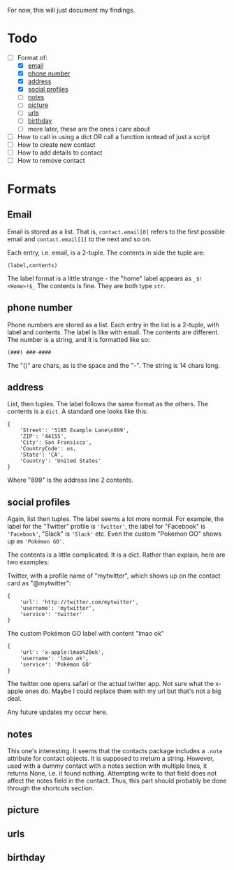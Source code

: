 For now, this will just document my findings.

# Todo
- [ ] Format of:
  - [x] [email](#Email)
  - [x] [phone number](#phone-number)
  - [x] [address](#address)
  - [x] [social profiles](#social-profiles)
  - [ ] [notes](#notes)
  - [ ] [picture](#picture)
  - [ ] [urls](#urls)
  - [ ] [birthday](#birthday)
  - [ ] more later, these are the ones i care about
- [ ] How to call in using a dict OR call a function isntead of just a script
- [ ] How to create new contact
- [ ] How to add details to contact
- [ ] How to remove contact

# Formats
## Email
Email is stored as a list. That is, `contact.email[0]` refers to the first possible email and `contact.email[1]` to the next and so on.

Each entry, i.e. email, is a 2-tuple. The contents in side the tuple are:
```
(label,contents)
```
The label format is a little strange - the "home" label appears as `_$!<Home>!$_`
The contents is fine.
They are both type `str`.

## phone number
Phone numbers are stored as a list. Each entry in the list is a 2-tuple, with label and contents. The label is like with email. The contents are different. The number is a string, and it is formatted like so:
```
(###) ###-####
```
The "()" are chars, as is the space and the "-". The string is 14 chars long.
## address
List, then tuples. The label follows the same format as the others. The contents is a `dict`. 
A standard one looks like this:
```
{
    'Street': '5185 Example Lane\n899',
    'ZIP': '44155',
    'City': San Fransisco',
    'CountryCode': us,
    'State': 'CA',
    'Country': 'United States'
}
```
Where "899" is the address line 2 contents.

## social profiles
Again, list then tuples. The label seems a lot more normal. For example, the label for the "Twitter" profile is `'Twitter'`, the label for "Facebook" is `'Facebook'`, "Slack" is `'Slack'` etc. Even the custom "Pokemon GO" shows up as `'Pokémon GO'`.

The contents is a little complicated. It is a dict. Rather than explain, here are two examples:

Twitter, with a profile name of "mytwitter", which shows up on the contact card as "@mytwitter":

```
{
    'url': 'http://twitter.com/mytwitter',
    'username': 'mytwitter',
    'service': 'twitter'
}
```

The custom Pokémon GO label with content "lmao ok"
```
{
    'url': 'x-apple:lmao%20ok',
    'username': 'lmao ok',
    'service': 'Pokémon GO'
}
```
The twitter one opens safari or the actual twitter app. Not sure what the x-apple ones do. Maybe I could replace them with my url but that's not a big deal.

Any future updates my occur here.

## notes
This one's interesting. It seems that the contacts package includes a `.note` attribute for contact objects. It is supposed to rreturn a string. However, used with a dummy contact with a notes section with multiple lines, it returns None, i.e. it found nothing. Attempting write to that field does not affect the notes field in the contact. Thus, this part should probably be done through the shortcuts section.
## picture
## urls
## birthday
